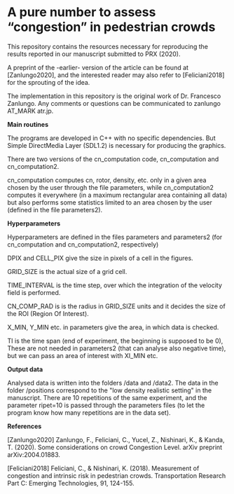 
# A pure number to assess “congestion” in pedestrian crowds

This repository contains the resources necessary for reproducing the results reported in our manuscript submitted to PRX (2020). 

A preprint of the -earlier- version of the article can be found at [Zanlungo2020], and the interested reader may also refer to [Feliciani2018] for the sprouting of the idea.

The implementation in this repository is the original work of Dr. Francesco Zanlungo. Any comments or questions can be communicated to zanlungo AT_MARK atr.jp.


**Main routines**

The programs are developed in C++ with no specific dependencies. But Simple DirectMedia Layer (SDL1.2) is necessary for producing the graphics. 

There are two versions of the cn_computation code, cn_computation and cn_computation2.

cn_computation computes cn, rotor, density, etc. only in a given area chosen by the user through the file parameters, while cn_computation2 computes it everywhere (in a maximum rectangular area containing all data) but also performs some statistics limited to an area chosen by the user (defined in the file parameters2).

**Hyperparameters**

Hyperparameters are defined in the files parameters and parameters2 (for cn_computation and cn_computation2, respectively)

DPIX and CELL_PIX give the size in pixels of a cell in the figures.

GRID_SIZE is the actual size of a grid cell.

TIME_INTERVAL is the time step, over which the integration of the velocity field is performed.

CN_COMP_RAD is is the radius in GRID_SIZE units and it decides the size of the ROI (Region Of Interest).

X_MIN, Y_MIN etc. in parameters give the area, in which data is checked.

TI is the time span (end of experiment, the beginning is supposed to be 0), These are not needed in parameters2 (that can analyse also negative time), but we can pass an area of interest with XI_MIN etc. 

**Output data**

Analysed data is written into the folders /data and /data2.
The data in the folder /positions correspond to the "low density realistic setting" in the manuscript. There are 10 repetitions of the same experiment, and the parameter ripet=10 is passed through the parameters files (to let the program know how many repetitions are in the data set).


**References**

[Zanlungo2020] Zanlungo, F., Feliciani, C., Yucel, Z., Nishinari, K., & Kanda, T. (2020). Some considerations on crowd Congestion Level. arXiv preprint arXiv:2004.01883.

[Feliciani2018] Feliciani, C., & Nishinari, K. (2018). Measurement of congestion and intrinsic risk in pedestrian crowds. Transportation Research Part C: Emerging Technologies, 91, 124-155.
